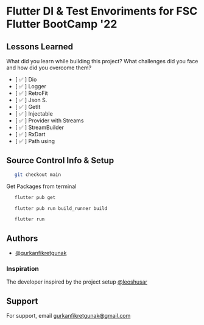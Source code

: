 
# Flutter DI & Test Envoriments for FSC Flutter BootCamp '22

## Lessons Learned

What did you learn while building this project? What challenges did you face and how did you overcome them?

- [ ✅ ]  Dio
- [ ✅ ]  Logger
- [ ✅ ]  RetroFit
- [ ✅ ]  Json S.
- [ ✅ ]  GetIt
- [ ✅ ]  Injectable
- [ ✅ ]  Provider with Streams
- [ ✅ ]  StreamBuilder
- [ ✅ ]  RxDart
- [ ✅ ]  Path using

## Source Control Info & Setup

```bash
   git checkout main 
```

Get Packages from terminal

```bash
   flutter pub get
```

```bash
   flutter pub run build_runner build
```

```bash
   flutter run 
```

## Authors

- [@gurkanfikretgunak](https://www.github.com/gurkanfikretgunak)

### Inspiration

 The developer inspired by the project setup [@leoshusar](github.com/leoshusar)

## Support

For support, email gurkanfikretgunak@gmail.com
